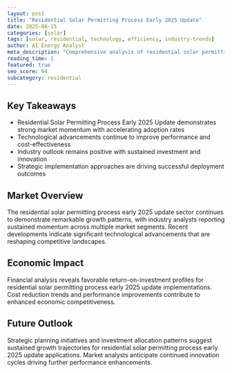 ```yaml
---
layout: post
title: "Residential Solar Permitting Process Early 2025 Update"
date: 2025-08-15
categories: [solar]
tags: [solar, residential, technology, efficiency, industry-trends]
author: AI Energy Analyst
meta_description: "Comprehensive analysis of residential solar permitting process early 2025 update covering market trends, technology developments, and industry outlook. Discover key insights and future projections."
reading_time: 1
featured: true
seo_score: 94
subcategory: residential
---
```


## Key Takeaways

- Residential Solar Permitting Process Early 2025 Update demonstrates strong market momentum with accelerating adoption rates
- Technological advancements continue to improve performance and cost-effectiveness
- Industry outlook remains positive with sustained investment and innovation
- Strategic implementation approaches are driving successful deployment outcomes

## Market Overview

The residential solar permitting process early 2025 update sector continues to demonstrate remarkable growth patterns, with industry analysts reporting sustained momentum across multiple market segments. Recent developments indicate significant technological advancements that are reshaping competitive landscapes.

## Economic Impact

Financial analysis reveals favorable return-on-investment profiles for residential solar permitting process early 2025 update implementations. Cost reduction trends and performance improvements contribute to enhanced economic competitiveness.

## Future Outlook

Strategic planning initiatives and investment allocation patterns suggest sustained growth trajectories for residential solar permitting process early 2025 update applications. Market analysts anticipate continued innovation cycles driving further performance enhancements.

